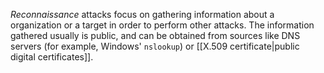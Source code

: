 *Reconnaissance* attacks focus on gathering information about a organization or a target in order to perform other attacks. The information gathered usually is public, and can be obtained from sources like DNS servers (for example, Windows' `nslookup`) or [[X.509 certificate|public digital certificates]].